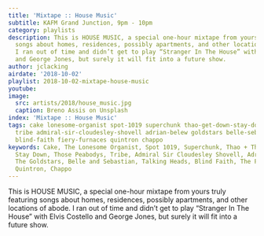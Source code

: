 ```yaml
---
title: 'Mixtape :: House Music'
subtitle: KAFM Grand Junction, 9pm - 10pm
category: playlists
description: This is HOUSE MUSIC, a special one-hour mixtape from yours truly featuring
  songs about homes, residences, possibly apartments, and other locations of abode.
  I ran out of time and didn’t get to play “Stranger In The House” with Elvis Costello
  and George Jones, but surely it will fit into a future show.
author: jclacking
airdate: '2018-10-02'
playlist: 2018-10-02-mixtape-house-music
youtube: 
image:
  src: artists/2018/house_music.jpg
  caption: Breno Assis on Unsplash
index: 'Mixtape :: House Music'
tags: cake lonesome-organist spot-1019 superchunk thao-get-down-stay-down those-peabodys
  tribe admiral-sir-cloudesley-shovell adrian-belew goldstars belle-sebastian talking-heads
  blind-faith fiery-furnaces quintron chappo
keywords: Cake, The Lonesome Organist, Spot 1019, Superchunk, Thao + The Get Down
  Stay Down, Those Peabodys, Tribe, Admiral Sir Cloudesley Shovell, Adrian Belew,
  The Goldstars, Belle and Sebastian, Talking Heads, Blind Faith, The Fiery Furnaces,
  Quintron, Chappo
---
```

This is HOUSE MUSIC, a special one-hour mixtape from yours truly featuring songs about homes, residences, possibly apartments, and other locations of abode. I ran out of time and didn’t get to play “Stranger In The House” with Elvis Costello and George Jones, but surely it will fit into a future show.
